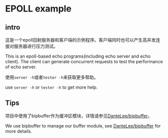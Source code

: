 # EPOLL example

## intro

这是一个epoll回射服务器和客户端的示例程序。客户端同时也可以产生高并发连接对服务器进行压力测试。

This is an epoll-based echo programs(including echo server and echo client). The client can generate concurrent requests to test the performance of echo server.

使用`server -h`或者`tester -h`来获取更多帮助。

use `server -h` or `tester -h` to get more help.

## Tips

项目中使用了bipbuffer作为缓冲区模块，详情请参见[DanteLee/bipbuffer](https://github.com/DanteLee/bipbuffer)。

We use bipbuffer to manage our buffer module, see [DanteLee/bipbuffer](https://github.com/DanteLee/bipbuffer) for more details.

